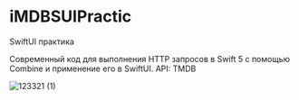 # iMDBSUIPractic

SwiftUI практика 

Современный код для выполнения HTTP запросов в Swift 5 с помощью Combine и применение его в SwiftUI.
API: TMDB

![123321 (1)](https://user-images.githubusercontent.com/91971233/172928795-afd55e39-21ec-421c-ad2d-5bf89c55843b.gif)
